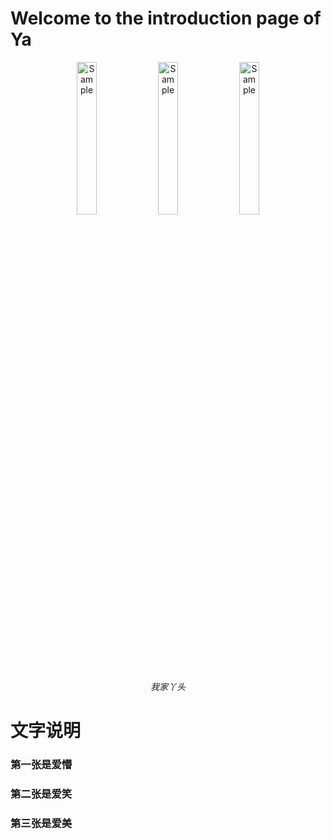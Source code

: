# Welcome to the introduction page of Ya



<p align="center">
	<img src="https://github.com/yazhou2019/introduction/blob/master/image/cui22.jpeg"  alt="Sample" width="25%" height="25%" > 
	<img src="https://github.com/yazhou2019/introduction/blob/master/image/jiong.png" alt="Sample" width="25%" height="25%" > 
	<img src="https://github.com/yazhou2019/introduction/blob/master/image/cui11.jpeg" alt="Sample" width="25%" height="25%" > 
	
<p align="center">
		<em>我家丫头</em>
	</p>




# 文字说明
### 第一张是爱懵
### 第二张是爱笑
### 第三张是爱美

